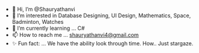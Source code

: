 - 👋 Hi, I’m @Shauryathanvi
- 👀 I’m interested in Database Designing, UI Design, Mathematics, Space, Badminton, Watches
- 🌱 I’m currently learning ... C# 
- 📫 How to reach me ... shauryathanvi4@gmail.com
- ✨ Fun fact: ... We have the ability look through time. How.. Just stargaze. 

<!---
Shauryathanvi/Shauryathanvi is a ✨ special ✨ repository because its `README.md` (this file) appears on your GitHub profile.
You can click the Preview link to take a look at your changes.
--->
